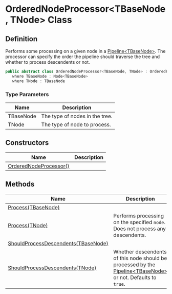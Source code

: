 # OrderedNodeProcessor&lt;TBaseNode, TNode&gt; Class
## Definition

Performs some processing on a given node in a [Pipeline&lt;TBaseNode&gt;](MrKWatkins.Ast.Processing.Pipeline-1.md). The processor can specify the order the pipeline should traverse the tree and whether to process descendents or not.

```c#
public abstract class OrderedNodeProcessor<TBaseNode, TNode> : OrderedProcessor<TBaseNode>
   where TBaseNode : Node<TBaseNode>
   where TNode : TBaseNode
```

### Type Parameters

| Name | Description |
| ---- | ----------- |
| TBaseNode | The type of nodes in the tree. |
| TNode | The type of node to process. |

## Constructors

| Name | Description |
| ---- | ----------- |
| [OrderedNodeProcessor()](MrKWatkins.Ast.Processing.OrderedNodeProcessor-2.-ctor.md) |  |

## Methods

| Name | Description |
| ---- | ----------- |
| [Process(TBaseNode)](MrKWatkins.Ast.Processing.OrderedNodeProcessor-2.Process.md#mrkwatkins-ast-processing-orderednodeprocessor-2-process(-0)) |  |
| [Process(TNode)](MrKWatkins.Ast.Processing.OrderedNodeProcessor-2.Process.md#mrkwatkins-ast-processing-orderednodeprocessor-2-process(-1)) | Performs processing on the specified `node`. Does not process any descendents. |
| [ShouldProcessDescendents(TBaseNode)](MrKWatkins.Ast.Processing.OrderedNodeProcessor-2.ShouldProcessDescendents.md#mrkwatkins-ast-processing-orderednodeprocessor-2-shouldprocessdescendents(-0)) |  |
| [ShouldProcessDescendents(TNode)](MrKWatkins.Ast.Processing.OrderedNodeProcessor-2.ShouldProcessDescendents.md#mrkwatkins-ast-processing-orderednodeprocessor-2-shouldprocessdescendents(-1)) | Whether descendents of this node should be processed by the [Pipeline&lt;TBaseNode&gt;](MrKWatkins.Ast.Processing.Pipeline-1.md) or not. Defaults to `true`. |

